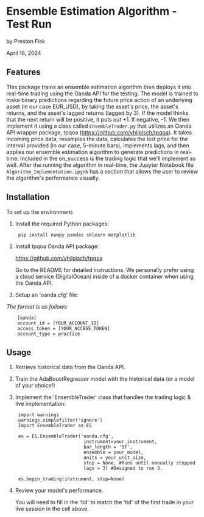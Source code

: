 # Ensemble Estimation Algorithm - Test Run 
by Preston Fisk

April 18, 2024


## Features

This package trains an ensemble estimation algorithm then deploys it into real-time trading using the Oanda API for the testing. The model is trained to make binary predictions regarding the future price action of an underlying asset (in our case EUR_USD), by taking the asset's price, the asset's returns, and the asset's lagged returns (lagged by 3). If the model thinks that the next return will be positive, it puts out +1. If negative, -1. We then implement it using a class called `EnsembleTrader.py` that utilizes an Oanda API wrapper package, tpqoa (https://github.com/yhilpisch/tpqoa). It takes incoming price data, resamples the data, calculates the last price for the interval provided (in our case, 5-minute bars), implements lags, and then applies our ensemble estimation algorithm to generate predictions in real-time. Included in the on_success is the trading logic that we'll implement as well. After the running the algorithm in real-time, the Jupyter Notebook file `Algorithm_Implementation.ipynb` has a section that allows the user to review the algorithm's performance visually. 

## Installation
To set up the environment:
1. Install the required Python packages:
    
        pip install numpy pandas sklearn matplotlib 

2. Install tpqoa Oanda API package:

    https://github.com/yhilpisch/tpqoa
    
    Go to the README for detailed instructions. We personally prefer using a cloud service (DigitalOcean) inside of a docker container when using the Oanda API.
    
3. Setup an 'oanda.cfg' file:

*The format is as follows* 
    
        [oanda]
        account_id = [YOUR_ACCOUNT_ID]
        access_token = [YOUR_ACCESS_TOKEN]
        account_type = practice

## Usage

1. Retrieve historical data from the Oanda API.
2. Train the AdaBoostRegressor model with the historical data (or a model of your choice!)
3. Implement the 'EnsembleTrader' class that handles the trading logic & live implementation:

        import warnings 
        warnings.simplefilter('ignore')
        Import EnsembleTrader as ES
        
        es = ES.EnsembleTrader('oanda.cfg',
                                instrument=your_instrument,
                                bar_length = '5T',
                                ensemble = your_model,
                                units = your_unit_size,
                                stop = None, #Runs until manually stopped
                                lags = 3) #Designed to run 3.
        
        es.begin_trading(instrument, stop=None)
        
4. Review your model's performance.

    You will need to fill in the 'tid' to match the 'tid' of the first trade in your live session in the cell above.
